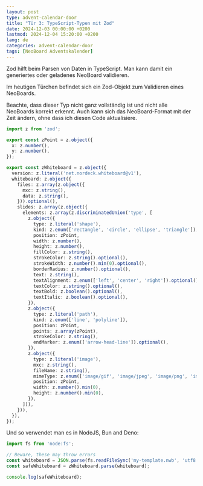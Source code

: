 ```yaml
---
layout: post
type: advent-calendar-door
title: "Tür 3: TypeScript-Typen mit Zod"
date: 2024-12-03 00:00:00 +0200
lastmod: 2024-12-04 15:20:00 +0200
lang: de
categories: advent-calendar-door
tags: [NeoBoard Adventskalender]
---
```


Zod hilft beim Parsen von Daten in TypeScript. Man kann damit ein generiertes oder geladenes NeoBoard validieren.

Im heutigen Türchen befindet sich ein Zod-Objekt zum Validieren eines NeoBoards.

Beachte, dass dieser Typ nicht ganz vollständig ist und nicht alle NeoBoards korrekt erkennt. Auch kann sich das NeoBoard-Format mit der Zeit ändern, ohne dass ich diesen Code aktualisiere.

```ts
import z from 'zod';

export const zPoint = z.object({
  x: z.number(),
  y: z.number(),
});

export const zWhiteboard = z.object({
  version: z.literal('net.nordeck.whiteboard@v1'),
  whiteboard: z.object({
    files: z.array(z.object({
      mxc: z.string(),
      data: z.string(),
    })).optional(),
    slides: z.array(z.object({
      elements: z.array(z.discriminatedUnion('type', [
        z.object({
          type: z.literal('shape'),
          kind: z.enum(['rectangle', 'circle', 'ellipse', 'triangle']),
          position: zPoint,
          width: z.number(),
          height: z.number(),
          fillColor: z.string(),
          strokeColor: z.string().optional(),
          strokeWidth: z.number().min(0).optional(),
          borderRadius: z.number().optional(),
          text: z.string(),
          textAlignment: z.enum(['left', 'center', 'right']).optional(),
          textColor: z.string().optional(),
          textBold: z.boolean().optional(),
          textItalic: z.boolean().optional(),
        }),
        z.object({
          type: z.literal('path'),
          kind: z.enum(['line', 'polyline']),
          position: zPoint,
          points: z.array(zPoint),
          strokeColor: z.string(),
          endMarker: z.enum(['arrow-head-line']).optional(),
        }),
        z.object({
          type: z.literal('image'),
          mxc: z.string(),
          fileName: z.string(),
          mimeType: z.enum(['image/gif', 'image/jpeg', 'image/png', 'image/svg+xml']).optional(),
          position: zPoint,
          width: z.number().min(0),
          height: z.number().min(0),
        }),
      ])),
    })),
  }),
});
```

Und so verwendet man es in NodeJS, Bun and Deno:

```ts
import fs from 'node:fs';

// Beware, these may throw errors
const whiteboard = JSON.parse(fs.readFileSync('my-template.nwb', 'utf8'));
const safeWhiteboard = zWhiteboard.parse(whiteboard);

console.log(safeWhiteboard);
```
